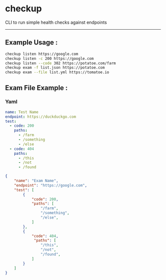 # checkup
CLI to run simple health checks against endpoints 

---
## Example Usage :


``` bash
checkup listen https://google.com
checkup listen -c 200 https://google.com
checkup listen --code 302 https://potatoe.com/farm
checkup exam -f list.json https://potatoe.com
checkup exam --file list.yml https://tomatoe.io
```

## Exam File Example :

### Yaml
``` yaml
name: Test Name
endpoint: https://duckduckgo.com
test:
  - code: 200
    paths:
      - /farm
      - /something
      - /else
  - code: 404
    paths:
      - /this
      - /not
      - /found
```

``` json
{
    "name": "Exam Name",
    "endpoint": "https://google.com",
    "test": [
        {
            "code": 200,
            "paths": [
                "/farm",
                "/something",
                "/else",
            ]
        },
        {
            "code": 404,
             "paths": [
                "/this",
                "/not",
                "/found",
            ]
        }
    ]
}
```